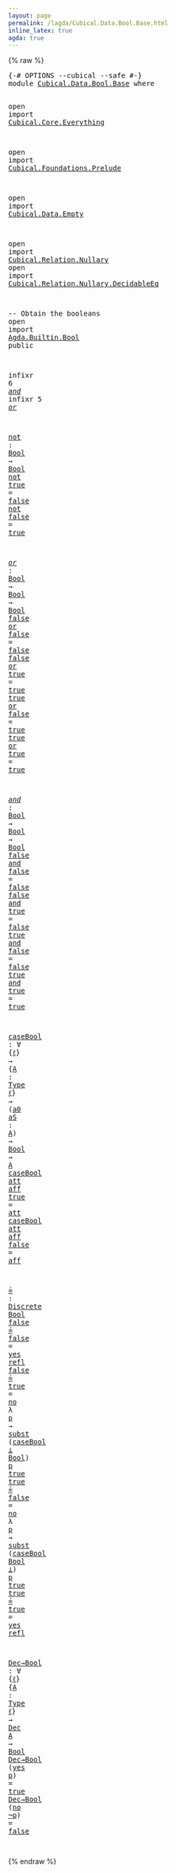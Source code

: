 ```yaml
---
layout: page
permalink: /lagda/Cubical.Data.Bool.Base.html
inline_latex: true
agda: true
---
```

<body>
{% raw %}
<pre class="Agda">
<a id="1" class="Symbol">{-#</a> <a id="5" class="Keyword">OPTIONS</a> <a id="13" class="Pragma">--cubical</a> <a id="23" class="Pragma">--safe</a> <a id="30" class="Symbol">#-}</a>
<a id="34" class="Keyword">module</a> <a id="41" href="Cubical.Data.Bool.Base.html" class="Module">Cubical.Data.Bool.Base</a> <a id="64" class="Keyword">where</a>

<a id="71" class="Keyword">open</a> <a id="76" class="Keyword">import</a> <a id="83" href="Cubical.Core.Everything.html" class="Module">Cubical.Core.Everything</a>

<a id="108" class="Keyword">open</a> <a id="113" class="Keyword">import</a> <a id="120" href="Cubical.Foundations.Prelude.html" class="Module">Cubical.Foundations.Prelude</a>

<a id="149" class="Keyword">open</a> <a id="154" class="Keyword">import</a> <a id="161" href="Cubical.Data.Empty.html" class="Module">Cubical.Data.Empty</a>

<a id="181" class="Keyword">open</a> <a id="186" class="Keyword">import</a> <a id="193" href="Cubical.Relation.Nullary.html" class="Module">Cubical.Relation.Nullary</a>
<a id="218" class="Keyword">open</a> <a id="223" class="Keyword">import</a> <a id="230" href="Cubical.Relation.Nullary.DecidableEq.html" class="Module">Cubical.Relation.Nullary.DecidableEq</a>

<a id="268" class="Comment">-- Obtain the booleans</a>
<a id="291" class="Keyword">open</a> <a id="296" class="Keyword">import</a> <a id="303" href="Agda.Builtin.Bool.html" class="Module">Agda.Builtin.Bool</a> <a id="321" class="Keyword">public</a>

<a id="329" class="Keyword">infixr</a> <a id="336" class="Number">6</a> <a id="338" href="Cubical.Data.Bool.Base.html#528" class="Function Operator">_and_</a>
<a id="344" class="Keyword">infixr</a> <a id="351" class="Number">5</a> <a id="353" href="Cubical.Data.Bool.Base.html#412" class="Function Operator">_or_</a>

<a id="not"></a><a id="359" href="Cubical.Data.Bool.Base.html#359" class="Function">not</a> <a id="363" class="Symbol">:</a> <a id="365" href="Agda.Builtin.Bool.html#163" class="Datatype">Bool</a> <a id="370" class="Symbol">→</a> <a id="372" href="Agda.Builtin.Bool.html#163" class="Datatype">Bool</a>
<a id="377" href="Cubical.Data.Bool.Base.html#359" class="Function">not</a> <a id="381" href="Agda.Builtin.Bool.html#188" class="InductiveConstructor">true</a> <a id="386" class="Symbol">=</a> <a id="388" href="Agda.Builtin.Bool.html#182" class="InductiveConstructor">false</a>
<a id="394" href="Cubical.Data.Bool.Base.html#359" class="Function">not</a> <a id="398" href="Agda.Builtin.Bool.html#182" class="InductiveConstructor">false</a> <a id="404" class="Symbol">=</a> <a id="406" href="Agda.Builtin.Bool.html#188" class="InductiveConstructor">true</a>

<a id="_or_"></a><a id="412" href="Cubical.Data.Bool.Base.html#412" class="Function Operator">_or_</a> <a id="417" class="Symbol">:</a> <a id="419" href="Agda.Builtin.Bool.html#163" class="Datatype">Bool</a> <a id="424" class="Symbol">→</a> <a id="426" href="Agda.Builtin.Bool.html#163" class="Datatype">Bool</a> <a id="431" class="Symbol">→</a> <a id="433" href="Agda.Builtin.Bool.html#163" class="Datatype">Bool</a>
<a id="438" href="Agda.Builtin.Bool.html#182" class="InductiveConstructor">false</a> <a id="444" href="Cubical.Data.Bool.Base.html#412" class="Function Operator">or</a> <a id="447" href="Agda.Builtin.Bool.html#182" class="InductiveConstructor">false</a> <a id="453" class="Symbol">=</a> <a id="455" href="Agda.Builtin.Bool.html#182" class="InductiveConstructor">false</a>
<a id="461" href="Agda.Builtin.Bool.html#182" class="InductiveConstructor">false</a> <a id="467" href="Cubical.Data.Bool.Base.html#412" class="Function Operator">or</a> <a id="470" href="Agda.Builtin.Bool.html#188" class="InductiveConstructor">true</a>  <a id="476" class="Symbol">=</a> <a id="478" href="Agda.Builtin.Bool.html#188" class="InductiveConstructor">true</a>
<a id="483" href="Agda.Builtin.Bool.html#188" class="InductiveConstructor">true</a>  <a id="489" href="Cubical.Data.Bool.Base.html#412" class="Function Operator">or</a> <a id="492" href="Agda.Builtin.Bool.html#182" class="InductiveConstructor">false</a> <a id="498" class="Symbol">=</a> <a id="500" href="Agda.Builtin.Bool.html#188" class="InductiveConstructor">true</a>
<a id="505" href="Agda.Builtin.Bool.html#188" class="InductiveConstructor">true</a>  <a id="511" href="Cubical.Data.Bool.Base.html#412" class="Function Operator">or</a> <a id="514" href="Agda.Builtin.Bool.html#188" class="InductiveConstructor">true</a>  <a id="520" class="Symbol">=</a> <a id="522" href="Agda.Builtin.Bool.html#188" class="InductiveConstructor">true</a>

<a id="_and_"></a><a id="528" href="Cubical.Data.Bool.Base.html#528" class="Function Operator">_and_</a> <a id="534" class="Symbol">:</a> <a id="536" href="Agda.Builtin.Bool.html#163" class="Datatype">Bool</a> <a id="541" class="Symbol">→</a> <a id="543" href="Agda.Builtin.Bool.html#163" class="Datatype">Bool</a> <a id="548" class="Symbol">→</a> <a id="550" href="Agda.Builtin.Bool.html#163" class="Datatype">Bool</a>
<a id="555" href="Agda.Builtin.Bool.html#182" class="InductiveConstructor">false</a> <a id="561" href="Cubical.Data.Bool.Base.html#528" class="Function Operator">and</a> <a id="565" href="Agda.Builtin.Bool.html#182" class="InductiveConstructor">false</a> <a id="571" class="Symbol">=</a> <a id="573" href="Agda.Builtin.Bool.html#182" class="InductiveConstructor">false</a>
<a id="579" href="Agda.Builtin.Bool.html#182" class="InductiveConstructor">false</a> <a id="585" href="Cubical.Data.Bool.Base.html#528" class="Function Operator">and</a> <a id="589" href="Agda.Builtin.Bool.html#188" class="InductiveConstructor">true</a>  <a id="595" class="Symbol">=</a> <a id="597" href="Agda.Builtin.Bool.html#182" class="InductiveConstructor">false</a>
<a id="603" href="Agda.Builtin.Bool.html#188" class="InductiveConstructor">true</a>  <a id="609" href="Cubical.Data.Bool.Base.html#528" class="Function Operator">and</a> <a id="613" href="Agda.Builtin.Bool.html#182" class="InductiveConstructor">false</a> <a id="619" class="Symbol">=</a> <a id="621" href="Agda.Builtin.Bool.html#182" class="InductiveConstructor">false</a>
<a id="627" href="Agda.Builtin.Bool.html#188" class="InductiveConstructor">true</a>  <a id="633" href="Cubical.Data.Bool.Base.html#528" class="Function Operator">and</a> <a id="637" href="Agda.Builtin.Bool.html#188" class="InductiveConstructor">true</a>  <a id="643" class="Symbol">=</a> <a id="645" href="Agda.Builtin.Bool.html#188" class="InductiveConstructor">true</a>

<a id="caseBool"></a><a id="651" href="Cubical.Data.Bool.Base.html#651" class="Function">caseBool</a> <a id="660" class="Symbol">:</a> <a id="662" class="Symbol">∀</a> <a id="664" class="Symbol">{</a><a id="665" href="Cubical.Data.Bool.Base.html#665" class="Bound">ℓ</a><a id="666" class="Symbol">}</a> <a id="668" class="Symbol">→</a> <a id="670" class="Symbol">{</a><a id="671" href="Cubical.Data.Bool.Base.html#671" class="Bound">A</a> <a id="673" class="Symbol">:</a> <a id="675" href="Cubical.Core.Primitives.html#957" class="Function">Type</a> <a id="680" href="Cubical.Data.Bool.Base.html#665" class="Bound">ℓ</a><a id="681" class="Symbol">}</a> <a id="683" class="Symbol">→</a> <a id="685" class="Symbol">(</a><a id="686" href="Cubical.Data.Bool.Base.html#686" class="Bound">a0</a> <a id="689" href="Cubical.Data.Bool.Base.html#689" class="Bound">aS</a> <a id="692" class="Symbol">:</a> <a id="694" href="Cubical.Data.Bool.Base.html#671" class="Bound">A</a><a id="695" class="Symbol">)</a> <a id="697" class="Symbol">→</a> <a id="699" href="Agda.Builtin.Bool.html#163" class="Datatype">Bool</a> <a id="704" class="Symbol">→</a> <a id="706" href="Cubical.Data.Bool.Base.html#671" class="Bound">A</a>
<a id="708" href="Cubical.Data.Bool.Base.html#651" class="Function">caseBool</a> <a id="717" href="Cubical.Data.Bool.Base.html#717" class="Bound">att</a> <a id="721" href="Cubical.Data.Bool.Base.html#721" class="Bound">aff</a> <a id="725" href="Agda.Builtin.Bool.html#188" class="InductiveConstructor">true</a>  <a id="731" class="Symbol">=</a> <a id="733" href="Cubical.Data.Bool.Base.html#717" class="Bound">att</a>
<a id="737" href="Cubical.Data.Bool.Base.html#651" class="Function">caseBool</a> <a id="746" href="Cubical.Data.Bool.Base.html#746" class="Bound">att</a> <a id="750" href="Cubical.Data.Bool.Base.html#750" class="Bound">aff</a> <a id="754" href="Agda.Builtin.Bool.html#182" class="InductiveConstructor">false</a> <a id="760" class="Symbol">=</a> <a id="762" href="Cubical.Data.Bool.Base.html#750" class="Bound">aff</a>

<a id="_≟_"></a><a id="767" href="Cubical.Data.Bool.Base.html#767" class="Function Operator">_≟_</a> <a id="771" class="Symbol">:</a> <a id="773" href="Cubical.Relation.Nullary.html#530" class="Function">Discrete</a> <a id="782" href="Agda.Builtin.Bool.html#163" class="Datatype">Bool</a>
<a id="787" href="Agda.Builtin.Bool.html#182" class="InductiveConstructor">false</a> <a id="793" href="Cubical.Data.Bool.Base.html#767" class="Function Operator">≟</a> <a id="795" href="Agda.Builtin.Bool.html#182" class="InductiveConstructor">false</a> <a id="801" class="Symbol">=</a> <a id="803" href="Cubical.Relation.Nullary.html#430" class="InductiveConstructor">yes</a> <a id="807" href="Cubical.Foundations.Prelude.html#856" class="Function">refl</a>
<a id="812" href="Agda.Builtin.Bool.html#182" class="InductiveConstructor">false</a> <a id="818" href="Cubical.Data.Bool.Base.html#767" class="Function Operator">≟</a> <a id="820" href="Agda.Builtin.Bool.html#188" class="InductiveConstructor">true</a>  <a id="826" class="Symbol">=</a> <a id="828" href="Cubical.Relation.Nullary.html#457" class="InductiveConstructor">no</a> <a id="831" class="Symbol">λ</a> <a id="833" href="Cubical.Data.Bool.Base.html#833" class="Bound">p</a> <a id="835" class="Symbol">→</a> <a id="837" href="Cubical.Foundations.Prelude.html#4264" class="Function">subst</a> <a id="843" class="Symbol">(</a><a id="844" href="Cubical.Data.Bool.Base.html#651" class="Function">caseBool</a> <a id="853" href="Cubical.Data.Empty.Base.html#114" class="Datatype">⊥</a> <a id="855" href="Agda.Builtin.Bool.html#163" class="Datatype">Bool</a><a id="859" class="Symbol">)</a> <a id="861" href="Cubical.Data.Bool.Base.html#833" class="Bound">p</a> <a id="863" href="Agda.Builtin.Bool.html#188" class="InductiveConstructor">true</a>
<a id="868" href="Agda.Builtin.Bool.html#188" class="InductiveConstructor">true</a>  <a id="874" href="Cubical.Data.Bool.Base.html#767" class="Function Operator">≟</a> <a id="876" href="Agda.Builtin.Bool.html#182" class="InductiveConstructor">false</a> <a id="882" class="Symbol">=</a> <a id="884" href="Cubical.Relation.Nullary.html#457" class="InductiveConstructor">no</a> <a id="887" class="Symbol">λ</a> <a id="889" href="Cubical.Data.Bool.Base.html#889" class="Bound">p</a> <a id="891" class="Symbol">→</a> <a id="893" href="Cubical.Foundations.Prelude.html#4264" class="Function">subst</a> <a id="899" class="Symbol">(</a><a id="900" href="Cubical.Data.Bool.Base.html#651" class="Function">caseBool</a> <a id="909" href="Agda.Builtin.Bool.html#163" class="Datatype">Bool</a> <a id="914" href="Cubical.Data.Empty.Base.html#114" class="Datatype">⊥</a><a id="915" class="Symbol">)</a> <a id="917" href="Cubical.Data.Bool.Base.html#889" class="Bound">p</a> <a id="919" href="Agda.Builtin.Bool.html#188" class="InductiveConstructor">true</a>
<a id="924" href="Agda.Builtin.Bool.html#188" class="InductiveConstructor">true</a>  <a id="930" href="Cubical.Data.Bool.Base.html#767" class="Function Operator">≟</a> <a id="932" href="Agda.Builtin.Bool.html#188" class="InductiveConstructor">true</a>  <a id="938" class="Symbol">=</a> <a id="940" href="Cubical.Relation.Nullary.html#430" class="InductiveConstructor">yes</a> <a id="944" href="Cubical.Foundations.Prelude.html#856" class="Function">refl</a>

<a id="Dec→Bool"></a><a id="950" href="Cubical.Data.Bool.Base.html#950" class="Function">Dec→Bool</a> <a id="959" class="Symbol">:</a> <a id="961" class="Symbol">∀</a> <a id="963" class="Symbol">{</a><a id="964" href="Cubical.Data.Bool.Base.html#964" class="Bound">ℓ</a><a id="965" class="Symbol">}</a> <a id="967" class="Symbol">{</a><a id="968" href="Cubical.Data.Bool.Base.html#968" class="Bound">A</a> <a id="970" class="Symbol">:</a> <a id="972" href="Cubical.Core.Primitives.html#957" class="Function">Type</a> <a id="977" href="Cubical.Data.Bool.Base.html#964" class="Bound">ℓ</a><a id="978" class="Symbol">}</a> <a id="980" class="Symbol">→</a> <a id="982" href="Cubical.Relation.Nullary.html#396" class="Datatype">Dec</a> <a id="986" href="Cubical.Data.Bool.Base.html#968" class="Bound">A</a> <a id="988" class="Symbol">→</a> <a id="990" href="Agda.Builtin.Bool.html#163" class="Datatype">Bool</a>
<a id="995" href="Cubical.Data.Bool.Base.html#950" class="Function">Dec→Bool</a> <a id="1004" class="Symbol">(</a><a id="1005" href="Cubical.Relation.Nullary.html#430" class="InductiveConstructor">yes</a> <a id="1009" href="Cubical.Data.Bool.Base.html#1009" class="Bound">p</a><a id="1010" class="Symbol">)</a> <a id="1012" class="Symbol">=</a> <a id="1014" href="Agda.Builtin.Bool.html#188" class="InductiveConstructor">true</a>
<a id="1019" href="Cubical.Data.Bool.Base.html#950" class="Function">Dec→Bool</a> <a id="1028" class="Symbol">(</a><a id="1029" href="Cubical.Relation.Nullary.html#457" class="InductiveConstructor">no</a> <a id="1032" href="Cubical.Data.Bool.Base.html#1032" class="Bound">¬p</a><a id="1034" class="Symbol">)</a> <a id="1036" class="Symbol">=</a> <a id="1038" href="Agda.Builtin.Bool.html#182" class="InductiveConstructor">false</a>

</pre>
{% endraw %}
</body>